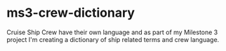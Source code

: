 # ms3-crew-dictionary
Cruise Ship Crew have their own language and as part of my Milestone 3 project I'm creating a dictionary of ship related terms and crew language.


